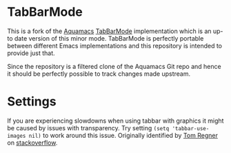 TabBarMode
==========

This is a fork of the [Aquamacs](https://aquamacs.org/)
[TabBarMode](http://www.emacswiki.org/emacs/TabBarMode) implementation which is
an up-to date version of this minor mode. TabBarMode is perfectly portable
between different Emacs implementations and this repository is intended to
provide just that.

Since the repository is a filtered clone of the Aquamacs Git repo and hence it
should be perfectly possible to track changes made upstream.


Settings
========

If you are experiencing slowdowns when using tabbar with graphics it might be
caused by issues with transparency. Try setting `(setq 'tabbar-use-images nil)`
to work around this issue. Originally identified by [Tom
Regner](http://stackoverflow.com/users/594138/tom-regner) on
[stackoverflow](http://stackoverflow.com/questions/8520531/tabbar-mode-brings-editing-to-a-crawling-halt).
